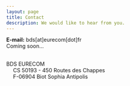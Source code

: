 ```yaml
---
layout: page
title: Contact
description: We would like to hear from you. 
---
```


<p>

<i class="fa-solid fa-envelope"></i> <b>E-mail:</b> bds[at]eurecom[dot]fr
<br>
<i class="fa-brands fa-instagram"></i> Coming soon...

<br>
<i class="fa-solid fa-location-dot"></i>
BDS EURECOM
<br>
&emsp; CS 50193 - 450 Routes des Chappes
<br>
&emsp; F-06904 Biot Sophia Antipolis
</p>